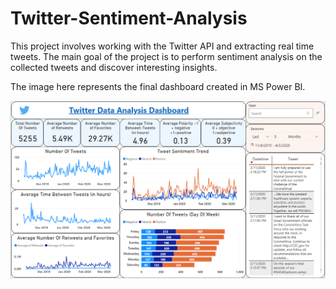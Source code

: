 # Twitter-Sentiment-Analysis

This project involves working with the Twitter API and extracting real time tweets. The main goal of the project is to perform sentiment analysis on the collected tweets and discover interesting insights.

The image here represents the final dashboard created in MS Power BI.



![](https://raw.githubusercontent.com/Arnab-Rajkhowa/Twitter-Sentiment-Analysis/master/tweet-dashboard.PNG)

